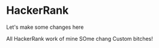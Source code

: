 # HackerRank

Let's make some changes here


All HackerRank work of mine
SOme chang
Custom bitches!
